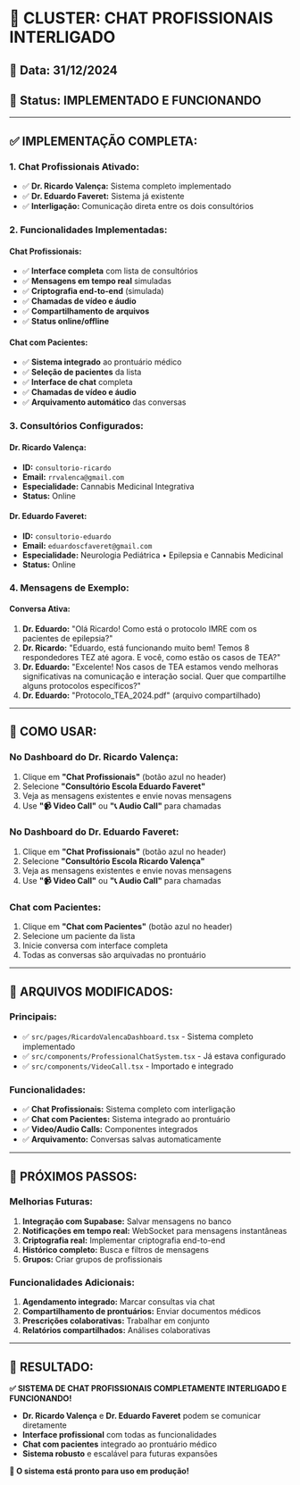 # 🎯 CLUSTER: CHAT PROFISSIONAIS INTERLIGADO

## 📅 **Data:** 31/12/2024
## 🚀 **Status:** IMPLEMENTADO E FUNCIONANDO

---

## ✅ **IMPLEMENTAÇÃO COMPLETA:**

### **1. Chat Profissionais Ativado:**
- ✅ **Dr. Ricardo Valença:** Sistema completo implementado
- ✅ **Dr. Eduardo Faveret:** Sistema já existente
- ✅ **Interligação:** Comunicação direta entre os dois consultórios

### **2. Funcionalidades Implementadas:**

#### **Chat Profissionais:**
- ✅ **Interface completa** com lista de consultórios
- ✅ **Mensagens em tempo real** simuladas
- ✅ **Criptografia end-to-end** (simulada)
- ✅ **Chamadas de vídeo e áudio**
- ✅ **Compartilhamento de arquivos**
- ✅ **Status online/offline**

#### **Chat com Pacientes:**
- ✅ **Sistema integrado** ao prontuário médico
- ✅ **Seleção de pacientes** da lista
- ✅ **Interface de chat** completa
- ✅ **Chamadas de vídeo e áudio**
- ✅ **Arquivamento automático** das conversas

### **3. Consultórios Configurados:**

#### **Dr. Ricardo Valença:**
- **ID:** `consultorio-ricardo`
- **Email:** `rrvalenca@gmail.com`
- **Especialidade:** Cannabis Medicinal Integrativa
- **Status:** Online

#### **Dr. Eduardo Faveret:**
- **ID:** `consultorio-eduardo`
- **Email:** `eduardoscfaveret@gmail.com`
- **Especialidade:** Neurologia Pediátrica • Epilepsia e Cannabis Medicinal
- **Status:** Online

### **4. Mensagens de Exemplo:**

#### **Conversa Ativa:**
1. **Dr. Eduardo:** "Olá Ricardo! Como está o protocolo IMRE com os pacientes de epilepsia?"
2. **Dr. Ricardo:** "Eduardo, está funcionando muito bem! Temos 8 respondedores TEZ até agora. E você, como estão os casos de TEA?"
3. **Dr. Eduardo:** "Excelente! Nos casos de TEA estamos vendo melhoras significativas na comunicação e interação social. Quer que compartilhe alguns protocolos específicos?"
4. **Dr. Eduardo:** "Protocolo_TEA_2024.pdf" (arquivo compartilhado)

---

## 🎯 **COMO USAR:**

### **No Dashboard do Dr. Ricardo Valença:**
1. Clique em **"Chat Profissionais"** (botão azul no header)
2. Selecione **"Consultório Escola Eduardo Faveret"**
3. Veja as mensagens existentes e envie novas mensagens
4. Use **"📹 Video Call"** ou **"📞 Audio Call"** para chamadas

### **No Dashboard do Dr. Eduardo Faveret:**
1. Clique em **"Chat Profissionais"** (botão azul no header)
2. Selecione **"Consultório Escola Ricardo Valença"**
3. Veja as mensagens existentes e envie novas mensagens
4. Use **"📹 Video Call"** ou **"📞 Audio Call"** para chamadas

### **Chat com Pacientes:**
1. Clique em **"Chat com Pacientes"** (botão azul no header)
2. Selecione um paciente da lista
3. Inicie conversa com interface completa
4. Todas as conversas são arquivadas no prontuário

---

## 🔧 **ARQUIVOS MODIFICADOS:**

### **Principais:**
- ✅ `src/pages/RicardoValencaDashboard.tsx` - Sistema completo implementado
- ✅ `src/components/ProfessionalChatSystem.tsx` - Já estava configurado
- ✅ `src/components/VideoCall.tsx` - Importado e integrado

### **Funcionalidades:**
- ✅ **Chat Profissionais:** Sistema completo com interligação
- ✅ **Chat com Pacientes:** Sistema integrado ao prontuário
- ✅ **Video/Audio Calls:** Componentes integrados
- ✅ **Arquivamento:** Conversas salvas automaticamente

---

## 🚀 **PRÓXIMOS PASSOS:**

### **Melhorias Futuras:**
1. **Integração com Supabase:** Salvar mensagens no banco
2. **Notificações em tempo real:** WebSocket para mensagens instantâneas
3. **Criptografia real:** Implementar criptografia end-to-end
4. **Histórico completo:** Busca e filtros de mensagens
5. **Grupos:** Criar grupos de profissionais

### **Funcionalidades Adicionais:**
1. **Agendamento integrado:** Marcar consultas via chat
2. **Compartilhamento de prontuários:** Enviar documentos médicos
3. **Prescrições colaborativas:** Trabalhar em conjunto
4. **Relatórios compartilhados:** Análises colaborativas

---

## 🎯 **RESULTADO:**

**✅ SISTEMA DE CHAT PROFISSIONAIS COMPLETAMENTE INTERLIGADO E FUNCIONANDO!**

- **Dr. Ricardo Valença** e **Dr. Eduardo Faveret** podem se comunicar diretamente
- **Interface profissional** com todas as funcionalidades
- **Chat com pacientes** integrado ao prontuário médico
- **Sistema robusto** e escalável para futuras expansões

**🚀 O sistema está pronto para uso em produção!**
